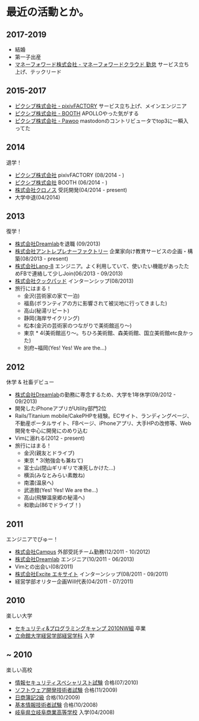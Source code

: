 # 最近の活動とか。

## 2017-2019

- 結婚
- 第一子出産
- [マネーフォワード株式会社 - マネーフォワードクラウド 勤怠](https://attendance.moneyforward.com/) サービス立ち上げ、テックリード

## 2015-2017

- [ピクシブ株式会社 - pixivFACTORY](https://factory.pixiv.net/) サービス立ち上げ、メインエンジニア
- [ピクシブ株式会社 - BOOTH](https://booth.pm/) APOLLOやった気がする
- [ピクシブ株式会社 - Pawoo](https://pawoo.net/) mastodonのコントリビュータでtop3に一瞬入ってた

## 2014

退学！

- [ピクシブ株式会社](https://www.pixiv.co.jp/) pixivFACTORY (08/2014 - )
- [ピクシブ株式会社](https://www.pixiv.co.jp/) BOOTH (06/2014 - )
- [株式会社クロノス](https://www.kronos-jp.net/) 受託開発(04/2014 - present)
- 大学中退(04/2014)

## 2013

復学！

- [株式会社Dreamlab](https://dlab-inc.jp/)を退職 (09/2013)
- [株式会社アントレプレナーファクトリー](https://www.enfac.co.jp/) 企業家向け教育サービスの企画・構築(08/2013 - present)
- [株式会社Lang-8](https://lang-8.jp/) エンジニア。よく利用していて、使いたい機能があったためFBで連絡して少しJoin(06/2013 - 09/2013)
- [株式会社クックパッド](https://info.cookpad.com/) インターンシップ(08/2013)
- 旅行にはまる！
  - 金沢(芸術家の家で一泊)
  - 福島(ボランティアの方に影響されて被災地に行ってきました)
  - 高山(秘湯リピート)
  - 静岡(海岸サイクリング)
  - 松本(金沢の芸術家のつながりで美術館巡り〜)
  - 東京 * 4(美術館巡り〜。ちひろ美術館、森美術館、国立美術館etc良かった)
  - 別府~福岡(Yes! Yes! We are the...)

## 2012

休学 & 社畜デビュー

- [株式会社Dreamlab](https://dlab-inc.jp/)の勤務に専念するため、大学を1年休学(09/2012 - 09/2013)
- 開発したiPhoneアプリがUtility部門2位
- Rails/Titanium mobile/CakePHPを経験。ECサイト、ランディングページ、不動産ポータルサイト、FBページ、iPhoneアプリ、大手HPの改修等、Web開発を中心に開発にのめり込む
- Vimに溺れる(2012 - present)
- 旅行にはまる！
  - 金沢(親友とドライブ)
  - 東京 * 3(勉強会も兼ねて)
  - 富士山(閉山ギリギリで凍死しかけた...)
  - 横浜(みなとみらい素敵ね)
  - 南濃(温泉へ)
  - 武道館(Yes! Yes! We are the...)
  - 高山(飛騨温泉郷の秘湯へ)
  - 和歌山(86でドライブ！)

## 2011

エンジニアでびゅー！

- [株式会社Campus](https://campus-inc.org/) 外部受託チーム勤務(12/2011 - 10/2012)
- [株式会社Dreamlab](https://dlab-inc.jp/) エンジニア(10/2011 - 06/2013)
- Vimとの出会い(08/2011)
- [株式会社Excite エキサイト](https://www.excite.co.jp/) インターンシップ(08/2011 - 09/2011)
- 経営学部オリター企画Will代表(04/2011 - 07/2011)

## 2010

楽しい大学

- [セキュリティ&プログラミングキャンプ 2010NW組](https://www.ipa.go.jp/jinzai/renkei/spcamp2010/) 卒業
- [立命館大学経営学部経営学科](https://www.ritsumei.jp/ba/index_j.html) 入学

## ~ 2010

楽しい高校

- [情報セキュリティスペシャリスト試験](https://www.jitec.ipa.go.jp/1_11seido/sc.html) 合格(07/2010)
- [ソフトウェア開発技術者試験](https://www.jitec.jp/1_11seido/h13/sw.html) 合格(11/2009)
- [日商簿記2級](https://www.kentei.ne.jp/bookkeeping/class02.php) 合格(10/2009)
- [基本情報技術者試験](https://www.jitec.jp/1_11seido/h13/fe.html) 合格(10/2008)
- [岐阜県立岐阜商業高等学校](https://www.kengisho.ed.jp/) 入学(04/2008)
